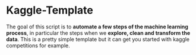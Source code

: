 # Kaggle-Template

The goal of this script is to **automate a few steps of the machine learning process**, in particular the steps when we **explore, clean and transform the data**.
This is a pretty simple template but it can get you started with kaggle competitions for example.
